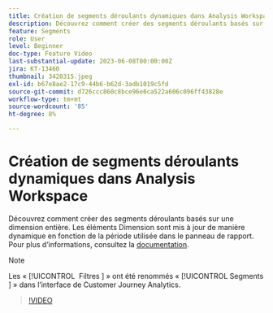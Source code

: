 ```yaml
---
title: Création de segments déroulants dynamiques dans Analysis Workspace
description: Découvrez comment créer des segments déroulants basés sur une dimension entière. Les éléments Dimension sont mis à jour de manière dynamique en fonction de la période utilisée dans le panneau de rapport.
feature: Segments
role: User
level: Beginner
doc-type: Feature Video
last-substantial-update: 2023-06-08T00:00:00Z
jira: KT-13460
thumbnail: 3420315.jpeg
exl-id: b67e8ae2-17c9-44b6-b62d-3adb1019c5fd
source-git-commit: d726ccc860c8bce96e6ca522a606c096ff43828e
workflow-type: tm+mt
source-wordcount: '85'
ht-degree: 8%

---
```


# Création de segments déroulants dynamiques dans Analysis Workspace

Découvrez comment créer des segments déroulants basés sur une dimension entière. Les éléments Dimension sont mis à jour de manière dynamique en fonction de la période utilisée dans le panneau de rapport. Pour plus dʼinformations, consultez la [documentation](https://experienceleague.adobe.com/fr/docs/analytics-platform/using/cja-components/cja-segments/create-filters).

>[!NOTE]
>
> Les « [!UICONTROL &#x200B; Filtres &#x200B;] » ont été renommés « [!UICONTROL &#x200B; Segments &#x200B;] » dans l’interface de Customer Journey Analytics.

>[!VIDEO](https://video.tv.adobe.com/v/3446818/?learn=on&captions=fre_fr)
